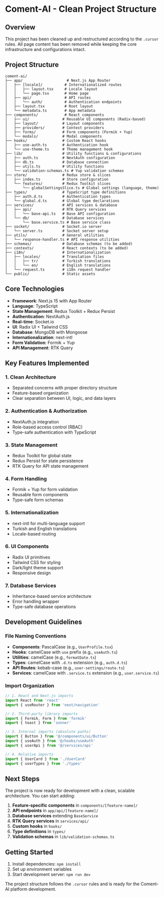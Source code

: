 # Coment-AI - Clean Project Structure
 
## Overview
This project has been cleaned up and restructured according to the `.cursor` rules. All page content has been removed while keeping the core infrastructure and configurations intact.

## Project Structure

```
coment-ai/
├── app/                    # Next.js App Router
│   ├── [locale]/          # Internationalized routes
│   │   ├── layout.tsx     # Locale layout
│   │   └── page.tsx       # Home page
│   ├── api/               # API routes
│   │   └── auth/          # Authentication endpoints
│   ├── layout.tsx         # Root layout
│   └── metadata.ts        # App metadata
├── components/            # React components
│   ├── ui/               # Reusable UI components (Radix-based)
│   ├── layout/           # Layout components
│   ├── providers/        # Context providers
│   ├── forms/            # Form components (Formik + Yup)
│   └── modals/           # Modal components
├── hooks/                # Custom React hooks
│   ├── use-auth.ts       # Authentication hook
│   └── use-theme.ts      # Theme management hook
├── lib/                  # Utility functions & configurations
│   ├── auth.ts           # NextAuth configuration
│   ├── db.ts             # Database connection
│   ├── utils.ts          # Utility functions
│   └── validation-schemas.ts # Yup validation schemas
├── store/                # Redux store & slices
│   ├── index.ts          # Store configuration
│   └── features/         # Redux Toolkit slices
│       └── globalSettingsSlice.ts # Global settings (language, theme)
├── types/                # TypeScript type definitions
│   ├── auth.d.ts         # Authentication types
│   └── global.d.ts       # Global type declarations
├── services/             # API services & database
│   ├── api/              # RTK Query services
│   │   └── base-api.ts   # Base API configuration
│   └── db/               # Database services
│       └── base.service.ts # Base service class
├── socket/               # Socket.io server
│   └── server.ts         # Socket server setup
├── utils/                # General utilities
│   └── response-handler.ts # API response utilities
├── schemas/              # Database schemas (to be added)
├── contexts/             # React contexts (to be added)
├── i18n/                 # Internationalization
│   ├── locales/          # Translation files
│   │   ├── tr/           # Turkish translations
│   │   └── en/           # English translations
│   └── request.ts        # i18n request handler
└── public/               # Static assets
```

## Core Technologies
- **Framework**: Next.js 15 with App Router
- **Language**: TypeScript
- **State Management**: Redux Toolkit + Redux Persist
- **Authentication**: NextAuth.js
- **Real-time**: Socket.io
- **UI**: Radix UI + Tailwind CSS
- **Database**: MongoDB with Mongoose
- **Internationalization**: next-intl
- **Form Validation**: Formik + Yup
- **API Management**: RTK Query

## Key Features Implemented

### 1. Clean Architecture
- Separated concerns with proper directory structure
- Feature-based organization
- Clear separation between UI, logic, and data layers

### 2. Authentication & Authorization
- NextAuth.js integration
- Role-based access control (RBAC)
- Type-safe authentication with TypeScript

### 3. State Management
- Redux Toolkit for global state
- Redux Persist for state persistence
- RTK Query for API state management

### 4. Form Handling
- Formik + Yup for form validation
- Reusable form components
- Type-safe form schemas

### 5. Internationalization
- next-intl for multi-language support
- Turkish and English translations
- Locale-based routing

### 6. UI Components
- Radix UI primitives
- Tailwind CSS for styling
- Dark/light theme support
- Responsive design

### 7. Database Services
- Inheritance-based service architecture
- Error handling wrapper
- Type-safe database operations

## Development Guidelines

### File Naming Conventions
- **Components**: PascalCase (e.g., `UserProfile.tsx`)
- **Hooks**: camelCase with `use` prefix (e.g., `useAuth.ts`)
- **Utilities**: camelCase (e.g., `formatDate.ts`)
- **Types**: camelCase with `.d.ts` extension (e.g., `auth.d.ts`)
- **API Routes**: kebab-case (e.g., `user-settings/route.ts`)
- **Services**: camelCase with `.service.ts` extension (e.g., `user.service.ts`)

### Import Organization
```typescript
// 1. React and Next.js imports
import React from 'react'
import { useRouter } from 'next/navigation'

// 2. Third-party library imports
import { Formik, Form } from 'formik'
import { toast } from 'sonner'

// 3. Internal imports (absolute paths)
import { Button } from '@/components/ui/Button'
import { useAuth } from '@/hooks/useAuth'
import { userApi } from '@/services/api'

// 4. Relative imports
import { UserCard } from './UserCard'
import { userTypes } from './types'
```

## Next Steps

The project is now ready for development with a clean, scalable architecture. You can start adding:

1. **Feature-specific components** in `components/[feature-name]/`
2. **API endpoints** in `app/api/[feature-name]/`
3. **Database services** extending `BaseService`
4. **RTK Query services** in `services/api/`
5. **Custom hooks** in `hooks/`
6. **Type definitions** in `types/`
7. **Validation schemas** in `lib/validation-schemas.ts`

## Getting Started

1. Install dependencies: `npm install`
2. Set up environment variables
3. Start development server: `npm run dev`

The project structure follows the `.cursor` rules and is ready for the Coment-AI platform development. 
